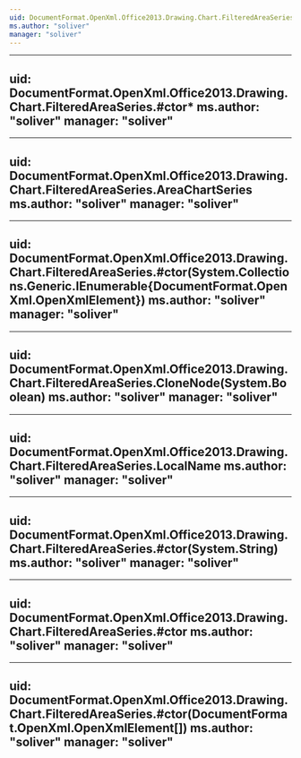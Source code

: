 ```yaml
---
uid: DocumentFormat.OpenXml.Office2013.Drawing.Chart.FilteredAreaSeries
ms.author: "soliver"
manager: "soliver"
---
```


---
uid: DocumentFormat.OpenXml.Office2013.Drawing.Chart.FilteredAreaSeries.#ctor*
ms.author: "soliver"
manager: "soliver"
---

---
uid: DocumentFormat.OpenXml.Office2013.Drawing.Chart.FilteredAreaSeries.AreaChartSeries
ms.author: "soliver"
manager: "soliver"
---

---
uid: DocumentFormat.OpenXml.Office2013.Drawing.Chart.FilteredAreaSeries.#ctor(System.Collections.Generic.IEnumerable{DocumentFormat.OpenXml.OpenXmlElement})
ms.author: "soliver"
manager: "soliver"
---

---
uid: DocumentFormat.OpenXml.Office2013.Drawing.Chart.FilteredAreaSeries.CloneNode(System.Boolean)
ms.author: "soliver"
manager: "soliver"
---

---
uid: DocumentFormat.OpenXml.Office2013.Drawing.Chart.FilteredAreaSeries.LocalName
ms.author: "soliver"
manager: "soliver"
---

---
uid: DocumentFormat.OpenXml.Office2013.Drawing.Chart.FilteredAreaSeries.#ctor(System.String)
ms.author: "soliver"
manager: "soliver"
---

---
uid: DocumentFormat.OpenXml.Office2013.Drawing.Chart.FilteredAreaSeries.#ctor
ms.author: "soliver"
manager: "soliver"
---

---
uid: DocumentFormat.OpenXml.Office2013.Drawing.Chart.FilteredAreaSeries.#ctor(DocumentFormat.OpenXml.OpenXmlElement[])
ms.author: "soliver"
manager: "soliver"
---

